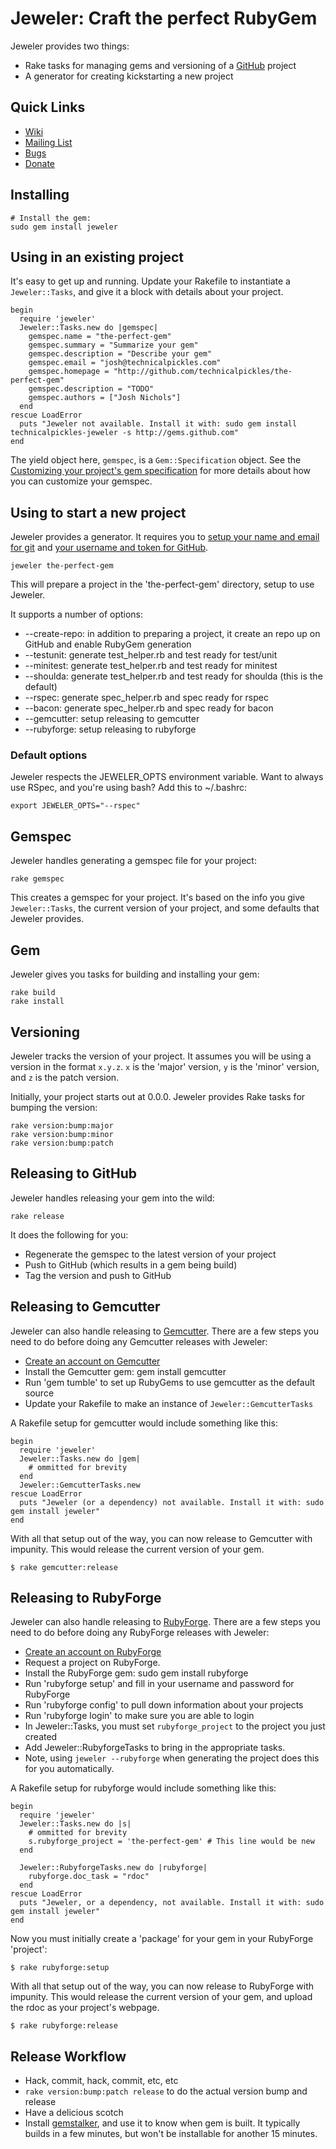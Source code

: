 # Jeweler: Craft the perfect RubyGem

Jeweler provides two things:

 * Rake tasks for managing gems and versioning of a <a href="http://github.com">GitHub</a> project
 * A generator for creating kickstarting a new project

## Quick Links

 * [Wiki](http://wiki.github.com/technicalpickles/jeweler)
 * [Mailing List](http://groups.google.com/group/jeweler-rb)
 * [Bugs](http://github.com/technicalpickles/jeweler/issues)
 * [Donate](http://pledgie.org/campaigns/2604)

## Installing

    # Install the gem:
    sudo gem install jeweler
    
## Using in an existing project

It's easy to get up and running. Update your Rakefile to instantiate a `Jeweler::Tasks`, and give it a block with details about your project.

    begin
      require 'jeweler'
      Jeweler::Tasks.new do |gemspec|
        gemspec.name = "the-perfect-gem"
        gemspec.summary = "Summarize your gem"
        gemspec.description = "Describe your gem"
        gemspec.email = "josh@technicalpickles.com"
        gemspec.homepage = "http://github.com/technicalpickles/the-perfect-gem"
        gemspec.description = "TODO"
        gemspec.authors = ["Josh Nichols"]
      end
    rescue LoadError
      puts "Jeweler not available. Install it with: sudo gem install technicalpickles-jeweler -s http://gems.github.com"
    end

The yield object here, `gemspec`, is a `Gem::Specification` object. See the [Customizing your project's gem specification](http://wiki.github.com/technicalpickles/jeweler/customizing-your-projects-gem-specification) for more details about how you can customize your gemspec.

## Using to start a new project

Jeweler provides a generator. It requires you to [setup your name and email for git](http://help.github.com/git-email-settings/) and [your username and token for GitHub](http://github.com/guides/local-github-config).

    jeweler the-perfect-gem

This will prepare a project in the 'the-perfect-gem' directory, setup to use Jeweler.

It supports a number of options:

 * --create-repo: in addition to preparing a project, it create an repo up on GitHub and enable RubyGem generation
 * --testunit: generate test_helper.rb and test ready for test/unit
 * --minitest: generate test_helper.rb and test ready for minitest 
 * --shoulda: generate test_helper.rb and test ready for shoulda (this is the default)
 * --rspec: generate spec_helper.rb and spec ready for rspec
 * --bacon: generate spec_helper.rb and spec ready for bacon
 * --gemcutter: setup releasing to gemcutter
 * --rubyforge: setup releasing to rubyforge

### Default options

Jeweler respects the JEWELER_OPTS environment variable. Want to always use RSpec, and you're using bash? Add this to ~/.bashrc:

    export JEWELER_OPTS="--rspec"

## Gemspec

Jeweler handles generating a gemspec file for your project:

    rake gemspec

This creates a gemspec for your project. It's based on the info you give `Jeweler::Tasks`, the current version of your project, and some defaults that Jeweler provides.

## Gem

Jeweler gives you tasks for building and installing your gem:

    rake build
    rake install

## Versioning

Jeweler tracks the version of your project. It assumes you will be using a version in the format `x.y.z`. `x` is the 'major' version, `y` is the 'minor' version, and `z` is the patch version.

Initially, your project starts out at 0.0.0. Jeweler provides Rake tasks for bumping the version:

    rake version:bump:major
    rake version:bump:minor
    rake version:bump:patch

## Releasing to GitHub

Jeweler handles releasing your gem into the wild:

    rake release

It does the following for you:

 * Regenerate the gemspec to the latest version of your project
 * Push to GitHub (which results in a gem being build)
 * Tag the version and push to GitHub

## Releasing to Gemcutter

Jeweler can also handle releasing to [Gemcutter](http://gemcutter.org). There are a few steps you need to do before doing any Gemcutter releases with Jeweler:

 * [Create an account on Gemcutter](http://gemcutter.org/sign_up)
 * Install the Gemcutter gem: gem install gemcutter
 * Run 'gem tumble' to set up RubyGems to use gemcutter as the default source
 * Update your Rakefile to make an instance of `Jeweler::GemcutterTasks`


A Rakefile setup for gemcutter would include something like this:

    begin
      require 'jeweler'
      Jeweler::Tasks.new do |gem|
        # ommitted for brevity
      end
      Jeweler::GemcutterTasks.new
    rescue LoadError
      puts "Jeweler (or a dependency) not available. Install it with: sudo gem install jeweler"
    end


With all that setup out of the way, you can now release to Gemcutter with impunity. This would release the current version of your gem.

    $ rake gemcutter:release

## Releasing to RubyForge

Jeweler can also handle releasing to [RubyForge](http://rubyforge.org). There are a few steps you need to do before doing any RubyForge releases with Jeweler:

 * [Create an account on RubyForge](http://rubyforge.org/account/register.php)
 * Request a project on RubyForge.
 * Install the RubyForge gem: sudo gem install rubyforge
 * Run 'rubyforge setup' and fill in your username and password for RubyForge
 * Run 'rubyforge config' to pull down information about your projects
 * Run 'rubyforge login' to make sure you are able to login
 * In Jeweler::Tasks, you must set `rubyforge_project` to the project you just created
 * Add Jeweler::RubyforgeTasks to bring in the appropriate tasks.
 * Note, using `jeweler --rubyforge` when generating the project does this for you automatically.

A Rakefile setup for rubyforge would include something like this:

    begin
      require 'jeweler'
      Jeweler::Tasks.new do |s|
        # ommitted for brevity
        s.rubyforge_project = 'the-perfect-gem' # This line would be new
      end

      Jeweler::RubyforgeTasks.new do |rubyforge|
        rubyforge.doc_task = "rdoc"
      end
    rescue LoadError
      puts "Jeweler, or a dependency, not available. Install it with: sudo gem install jeweler"
    end

Now you must initially create a 'package' for your gem in your RubyForge 'project':

    $ rake rubyforge:setup

With all that setup out of the way, you can now release to RubyForge with impunity. This would release the current version of your gem, and upload the rdoc as your project's webpage.

    $ rake rubyforge:release

## Release Workflow

 * Hack, commit, hack, commit, etc, etc
 * `rake version:bump:patch release` to do the actual version bump and release
 * Have a delicious scotch
 * Install [gemstalker](http://github.com/technicalpickles/gemstalker), and use it to know when gem is built. It typically builds in a few minutes, but won't be installable for another 15 minutes.

